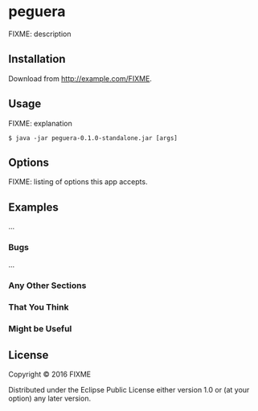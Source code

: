 # peguera

FIXME: description

## Installation

Download from http://example.com/FIXME.

## Usage

FIXME: explanation

    $ java -jar peguera-0.1.0-standalone.jar [args]

## Options

FIXME: listing of options this app accepts.

## Examples

...

### Bugs

...

### Any Other Sections
### That You Think
### Might be Useful

## License

Copyright © 2016 FIXME

Distributed under the Eclipse Public License either version 1.0 or (at
your option) any later version.
